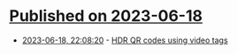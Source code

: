 # [Published on 2023-06-18](index.md)

* [2023-06-18, 22:08:20](https://lobste.rs/s/srjrkg/hdr_qr_codes_using_video_tags) - [HDR QR codes using video tags](https://twitter.com/dtinth/status/1670438696871501825/photo/1)
